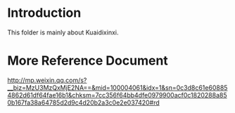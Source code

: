 # Introduction
This folder is mainly about Kuaidixinxi.

# More Reference Document
http://mp.weixin.qq.com/s?__biz=MzU3MzQxMjE2NA==&mid=100004061&idx=1&sn=0c3d8c61e608854862d61df64fae16b1&chksm=7cc356f64bb4dfe0979900acf0c1820288a850b167fa38a64785d2d9c4d20b2a3c0e2e037420#rd
